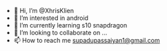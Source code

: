 - 👋 Hi, I’m @XhrisKlien
- 👀 I’m interested in android
- 🌱 I’m currently learning s10 snapdragon
- 💞️ I’m looking to collaborate on ...
- 📫 How to reach me supadupassaiyan1@gmail.com 

<!---
XhrisKlien/XhrisKlien is a ✨ special ✨ repository because its `README.md` (this file) appears on your GitHub profile.
You can click the Preview link to take a look at your changes.
--->
